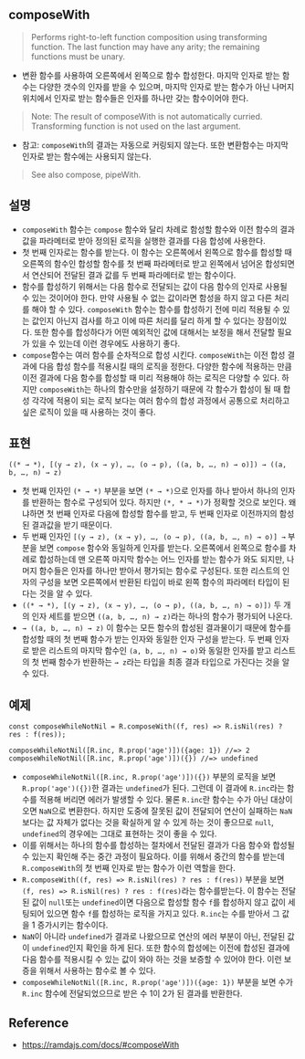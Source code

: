 ## composeWith
> Performs right-to-left function composition using transforming function. The last function may have any arity; the remaining functions must be unary.
- 변환 함수를 사용하여 오른쪽에서 왼쪽으로 함수 합성한다. 마지막 인자로 받는 함수는 다양한 갯수의 인자를 받을 수 있으며, 마지막 인자로 받는 함수가 아닌 나머지 위치에서 인자로 받는 함수들은 인자를 하나만 갖는 함수이어야 한다.
> Note: The result of composeWith is not automatically curried. Transforming function is not used on the last argument.
- 참고: `composeWith`의 결과는 자동으로 커링되지 않는다. 또한 변환함수는 마지막 인자로 받는 함수에는 사용되지 않는다.
> See also compose, pipeWith.

## 설명
- `composeWith` 함수는 `compose` 함수와 달리 차례로 함성할 함수와 이전 함수의 결과값을 파라메터로 받아 정의된 로직을 실행한 결과를 다음 합성에 사용한다.
- 첫 번째 인자로는 함수를 받는다. 이 함수는 오른쪽에서 왼쪽으로 함수를 합성할 때 오른쪽의 함수인 합성할 함수를 첫 번째 파라메터로 받고 왼쪽에서 넘어온 합성되면서 연산되어 전달된 결과 값를 두 번째 파라메터로 받는 함수이다.
- 함수를 합성하기 위해서는 다음 함수로 전달되는 값이 다음 함수의 인자로 사용될 수 있는 것이어야 한다. 만약 사용될 수 없는 값이라면 함성을 하지 않고 다른 처리를 해야 할 수 있다. `composeWith` 함수는  함수를 합성하기 전에 미리 적용될 수 있는 값인지 아닌지 검사를 하고 이에 따른 처리를 달리 하게 할 수 있다는 장점이있다. 또한 함수를 합성하다가 어떤 예외적인 값에 대해서는 보정을 해서 전달할 필요가 있을 수 있는데 이런 경우에도 사용하기 좋다.
- `compose`함수는 여러 함수를 순차적으로 합성 시킨다. `composeWith`는 이전 합성 결과에 다음 합성 함수를 적용시킬 때의 로직을 정한다. 다양한 함수에 적용하는 만큼 이전 결과에 다음 함수를 합성할 때 미리 적용해야 하는 로직은 다양할 수 있다. 하지만 `composeWith`는 하나의 함수만을 설정하기 때문에 각 함수가 합성이 될 때 합성 각각에 적용이 되는 로직 보다는 여러 함수의 합성 과정에서 공통으로 처리하고 싶은 로직이 있을 때 사용하는 것이 좋다.

## 표현
```
((* → *), [(y → z), (x → y), …, (o → p), ((a, b, …, n) → o)]) → ((a, b, …, n) → z)
```
- 첫 번째 인자인 `(* → *)` 부분을 보면 `(* → *)`으로 인자를 하나 받아서 하나의 인자를 반환하는 함수로 구성되어 있다. 하지만 `(*, * → *)`가 정확할 것으로 보인다. 왜냐하면 첫 번째 인자로 다음에 합성할 함수를 받고, 두 번째 인자로 이전까지의 함성된 결과값을 받기 때문이다.
- 두 번째 인자인 `[(y → z), (x → y), …, (o → p), ((a, b, …, n) → o)] →` 부분을 보면 `compose` 함수와 동일하게 인자를 받는다. 오른쪽에서 왼쪽으로 함수를 차례로 합성하는데 맨 오른쪽 마지막 함수는 어느 인자를 받는 함수가 와도 되지만, 나머지 함수들은 인자를 하나만 받아서 평가되는 함수로 구성된다. 또한 리스트의 인자의 구성을 보면 오른쪽에서 반환된 타입이 바로 왼쪽 함수의 파라메터 타입이 된다는 것을 알 수 있다.
- `((* → *), [(y → z), (x → y), …, (o → p), ((a, b, …, n) → o)])` 두 개의 인자 세트를 받으면 `((a, b, …, n) → z)`라는 하나의 함수가 평가되어 나온다.
- `→ ((a, b, …, n) → z)` 이 함수는 모든 함수의 합성된 결과물이기 때문에 함수를 합성할 때의 첫 번째 함수가 받는 인자와 동일한 인자 구성을 받는다. 두 번째 인자로 받은 리스트의 마지막 함수인 `(a, b, …, n) → o)`와 동일한 인자를 받고 리스트의 첫 번째 함수가 반환하는 `→ z`라는 타입을 최종 결과 타입으로 가진다는 것을 알 수 있다.

## 예제
```
const composeWhileNotNil = R.composeWith((f, res) => R.isNil(res) ? res : f(res));

composeWhileNotNil([R.inc, R.prop('age')])({age: 1}) //=> 2
composeWhileNotNil([R.inc, R.prop('age')])({}) //=> undefined
```
- `composeWhileNotNil([R.inc, R.prop('age')])({})` 부분의 로직을 보면 `R.prop('age')({})`한 결과는 `undefined`가 된다. 그런데 이 결과에 `R.inc`라는 함수를 적용해 버리면 에러가 발생할 수 있다. 물론 `R.inc`란 함수는 수가 아닌 대상이 오면 `NaN`으로 변환한다. 하지만 도중에 잘못된 값이 전달되어 연산이 실패하는 `NaN`보다는 값 자체가 없다는 것을 확실하게 알 수 있게 하는 것이 좋으므로 `null`, `undefined`의 경우에는 그대로 표현하는 것이 좋을 수 있다.
- 이를 위해서는 하나의 함수를 합성하는 절차에서 전달된 결과가 다음 함수와 합성될 수 있는지 확인해 주는 중간 과정이 필요하다. 이를 위해서 중간의 함수를 받는데 `R.composeWith`의 첫 번째 인자로 받는 함수가 이런 역할을 한다.
- `R.composeWith((f, res) => R.isNil(res) ? res : f(res))` 부분을 보면 `(f, res) => R.isNil(res) ? res : f(res)`라는 함수를받는다. 이 함수는 전달된 값이 `null`또는 `undefined`이면 다음으로 합성할 함수 `f`를 합성하지 않고 값이 세팅되어 있으면 함수 `f`를 합성하는 로직을 가지고 있다. `R.inc`는 수를 받아서 그 값을 1 증가시키는 함수이다.
- `NaN`이 아니라 `undefined`가 결과로 나왔으므로 연산의 에러 부분이 아닌, 전달된 값이 `undefined`인지 확인을 하게 된다. 또한 함수의 합성에는 이전에 합성된 결과에 다음 함수를 적용시킬 수 있는 값이 와야 하는 것을 보증할 수 있어야 한다. 이런 보증을 위해서 사용하는 함수로 볼 수 있다.
- `composeWhileNotNil([R.inc, R.prop('age')])({age: 1})` 부분을 보면 수가 `R.inc` 함수에 전달되었으므로 받은 수 1이 2가 된 결과를 반환한다.

## Reference
- https://ramdajs.com/docs/#composeWith
